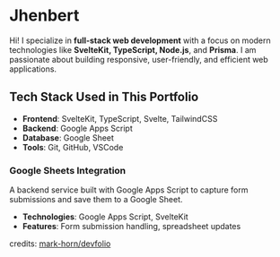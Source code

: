 # Jhenbert

Hi! I specialize in **full-stack web development** with a focus on modern technologies like **SvelteKit, TypeScript, Node.js**, and **Prisma**. I am passionate about building responsive, user-friendly, and efficient web applications.

## Tech Stack Used in This Portfolio

- **Frontend**: SvelteKit, TypeScript, Svelte, TailwindCSS
- **Backend**: Google Apps Script
- **Database**: Google Sheet
- **Tools**: Git, GitHub, VSCode

### Google Sheets Integration

A backend service built with Google Apps Script to capture form submissions and save them to a Google Sheet.

- **Technologies**: Google Apps Script, SvelteKit
- **Features**: Form submission handling, spreadsheet updates

credits: [mark-horn/devfolio](https://github.com/mark-horn/devfolio)

